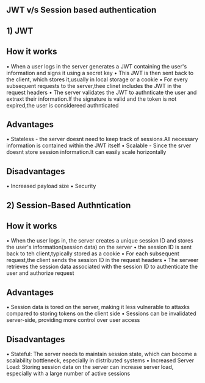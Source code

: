 ##  JWT v/s Session based authentication


## 1) JWT

## How it works

• When a user logs in the server generates a JWT containing the user's information and signs it using a secret key
• This JWT is then sent back to the client, which stores it,usually in local storage or a cookie
• For every subsequent requests to the server,thee clinet includes the JWT in the request headers
• The server validates the JWT to authnticate the user and extraxt their information.If the signature is valid and the token is not expired,the user is considereed authnticated

## Advantages
• Stateless - the server doesnt need to keep track of sessions.All necessary information is contained within the JWT itself
• Scalable - Since the srver doesnt store session information.It can easily scale horizontally


## Disadvantages
• Increased payload size
• Security 


## 2) Session-Based Authntication

## How it works

• When the user logs in, the server creates a unique session ID and stores the user's information(session data) on the server
• the session ID is sent back to teh client,typically stored as a cookie
• For each subsequent request,the client sends the session ID in the request headers
• The serveer retrieves the session data associated with the session ID to authenticate the user and authorize request

## Advantages
• Session data is tored on the server, making it less vulnerable to attaxks compared to storing tokens on the client side
• Sessions can be invalidated server-side, providing more control over user access

## Disadvantages
• Stateful: The server needs to maintain session state, which can become a scalability bottleneck, especially in distributed systems
• Increased Server Load: Storing session data on the server can increase server load, especially with a large number of active sessions




